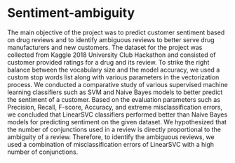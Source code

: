 # Sentiment-ambiguity

The main objective of the project was to predict customer sentiment based on drug reviews and to identify ambiguous reviews to better serve drug manufacturers and new customers. The dataset for the project was collected from Kaggle 2018 University Club Hackathon and consisted of customer provided ratings for a drug and its review. To strike the right balance between the vocabulary size and the model accuracy, we used a custom stop words list along with various parameters in the vectorization process. We conducted a comparative study of various supervised machine learning classifiers such as SVM and Naive Bayes models to better predict the sentiment of a customer. Based on the evaluation parameters such as Precision, Recall, F-score, Accuracy, and extreme misclassification errors, we concluded that LinearSVC classifiers performed better than Naive Bayes models for predicting sentiment on the given dataset. We hypothesized that the number of conjunctions used in a review is directly proportional to the ambiguity of a review. Therefore, to identify the ambiguous reviews, we used a combination of misclassification errors of LinearSVC with a high number of conjunctions. 
